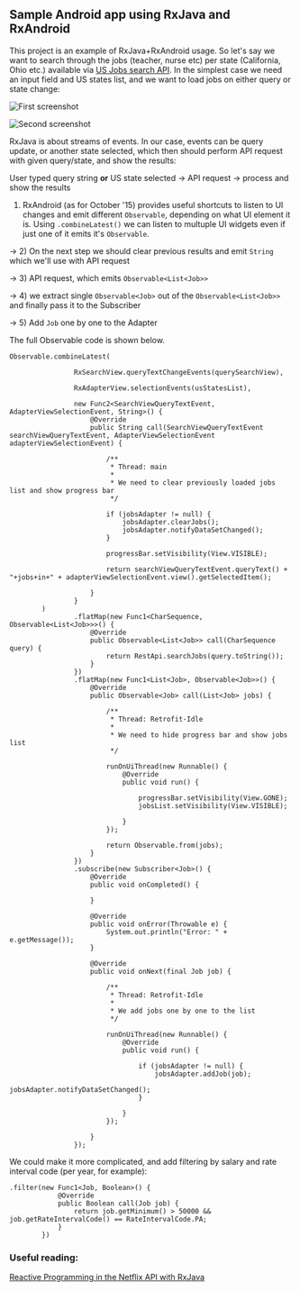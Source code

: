 ## Sample Android app using RxJava and RxAndroid

This project is an example of RxJava+RxAndroid usage. So let's say we want to search through the jobs (teacher, nurse etc) per state (California, Ohio etc.) available via [US Jobs search API](http://search.digitalgov.gov/developer/jobs.html#using-the-api). In the simplest case we need an input field and US states list, and we want to load jobs on either query or state change: 

![First screenshot](https://cloud.githubusercontent.com/assets/560815/10375534/6f5cc8ba-6dcf-11e5-83fc-9cffc5132015.png)

![Second screenshot](https://cloud.githubusercontent.com/assets/560815/10375535/6f5f21b4-6dcf-11e5-8053-31edc5872773.png)

RxJava is about streams of events. In our case, events can be query update, or another state selected, which then should perform API request with given query/state, and show the results:

User typed query string **or** US state selected -> API request -> process and show the results

1) RxAndroid (as for October '15) provides useful shortcuts to listen to UI changes and emit different `Observable`, depending on what UI element it is. Using `.combineLatest()` we can listen to multuple UI widgets even if just one of it emits it's `Observable`.

-> 2) On the next step we should clear previous results and emit `String` which we'll use with API request

-> 3) API request, which emits `Observable<List<Job>>`

-> 4) we extract single `Observable<Job>` out of the `Observable<List<Job>>` and finally pass it to the Subscriber

-> 5) Add `Job` one by one to the Adapter

The full Observable code is shown below.

```
Observable.combineLatest(

                RxSearchView.queryTextChangeEvents(querySearchView),

                RxAdapterView.selectionEvents(usStatesList),

                new Func2<SearchViewQueryTextEvent, AdapterViewSelectionEvent, String>() {
                    @Override
                    public String call(SearchViewQueryTextEvent searchViewQueryTextEvent, AdapterViewSelectionEvent adapterViewSelectionEvent) {

                        /**
                         * Thread: main
                         *
                         * We need to clear previously loaded jobs list and show progress bar
                         */

                        if (jobsAdapter != null) {
                            jobsAdapter.clearJobs();
                            jobsAdapter.notifyDataSetChanged();
                        }

                        progressBar.setVisibility(View.VISIBLE);

                        return searchViewQueryTextEvent.queryText() + "+jobs+in+" + adapterViewSelectionEvent.view().getSelectedItem();

                    }
                }
        )
                .flatMap(new Func1<CharSequence, Observable<List<Job>>>() {
                    @Override
                    public Observable<List<Job>> call(CharSequence query) {
                        return RestApi.searchJobs(query.toString());
                    }
                })
                .flatMap(new Func1<List<Job>, Observable<Job>>() {
                    @Override
                    public Observable<Job> call(List<Job> jobs) {

                        /**
                         * Thread: Retrofit-Idle
                         *
                         * We need to hide progress bar and show jobs list
                         */

                        runOnUiThread(new Runnable() {
                            @Override
                            public void run() {

                                progressBar.setVisibility(View.GONE);
                                jobsList.setVisibility(View.VISIBLE);

                            }
                        });

                        return Observable.from(jobs);
                    }
                })
                .subscribe(new Subscriber<Job>() {
                    @Override
                    public void onCompleted() {

                    }

                    @Override
                    public void onError(Throwable e) {
                        System.out.println("Error: " + e.getMessage());
                    }

                    @Override
                    public void onNext(final Job job) {

                        /**
                         * Thread: Retrofit-Idle
                         *
                         * We add jobs one by one to the list
                         */

                        runOnUiThread(new Runnable() {
                            @Override
                            public void run() {

                                if (jobsAdapter != null) {
                                    jobsAdapter.addJob(job);
                                    jobsAdapter.notifyDataSetChanged();
                                }

                            }
                        });

                    }
                });
```
We could make it more complicated, and add filtering by salary and rate interval code (per year, for example):

```
.filter(new Func1<Job, Boolean>() {
            @Override
            public Boolean call(Job job) {
                return job.getMinimum() > 50000 && job.getRateIntervalCode() == RateIntervalCode.PA;
            }
        })
```

### Useful reading:

[Reactive Programming in the Netflix API with RxJava](http://techblog.netflix.com/2013/02/rxjava-netflix-api.html)

